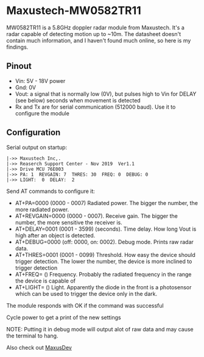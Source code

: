 # Maxustech-MW0582TR11

MW0582TR11 is a 5.8GHz doppler radar module from Maxustech.
It's a radar capable of detecting motion up to ~10m. The datasheet doesn't contain much information, and I haven't found much online, so here is my findings.
## Pinout
- Vin: 5V - 18V power
- Gnd: 0V
- Vout: a signal that is normally low (0V), but pulses high to Vin for DELAY (see below) seconds when movement is detected
- Rx and Tx are for serial communication (512000 baud). Use it to configure the module

## Configuration

Serial output on startup:
```
|->> Maxustech Inc,.
|->> Reaserch Support Center - Nov 2019  Ver1.1
|->> Drive MCU 76E003
|->> PA: 1  REVGAIN: 7  THRES: 30  FREQ: 0  DEBUG: 0 
|->> LIGHT:  0  DELAY:  2
```

Send AT commands to configure it:
- AT+PA=0000 (0000 - 0007) Radiated power. The bigger the number, the more radiated power.
- AT+REVGAIN=0000 (0000 - 0007). Receive gain. The bigger the number, the more sensitive the receiver is.
- AT+DELAY=0001 (0001 - 3599) (seconds). Time delay. How long Vout is high after an object is detected.
- AT+DEBUG=0000 (off: 0000, on: 0002). Debug mode. Prints raw radar data.
- AT+THRES=0001 (0001 - 0099) Threshold. How easy the device should trigger detection. The lower the number, the device is more inclined to trigger detection
- AT+FREQ= () Frequency. Probably the radiated frequency in the range the device is capable of
- AT+LIGHT= () Light. Apparently the diode in the front is a photosensor which can be used to trigger the device only in the dark.

The module responds with OK if the command was successful

Cycle power to get a print of the new settings

NOTE: Putting it in debug mode will output alot of raw data and may cause the terminal to hang.

Also check out [MaxusDev](https://github.com/MaxusDev/MWTool)
